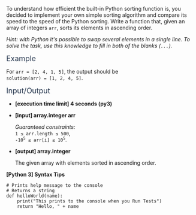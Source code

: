<p>To understand how efficient the built-in Python sorting function is, you decided to implement your own simple sorting algorithm and compare its speed to the speed of the Python sorting. Write a function that, given an array of integers <code>arr</code>, sorts its elements in ascending order.</p>
<p><em>Hint: with Python it's possible to swap several elements in a single line. To solve the task, use this knowledge to fill in both of the blanks (<code>...</code>).</em></p>
<p><span class="markdown--header" style="color:#2b3b52;font-size:1.4em">Example</span></p>
<p>For <code>arr = [2, 4, 1, 5]</code>, the output should be<br />
<code>solution(arr) = [1, 2, 4, 5]</code>.</p>
<p><span class="markdown--header" style="color:#2b3b52;font-size:1.4em">Input/Output</span></p>
<ul>
<li>
<p><strong>[execution time limit] 4 seconds (py3)</strong></p>
</li>
<li>
<p><strong>[input] array.integer arr</strong></p>
<p><em>Guaranteed constraints:</em><br />
<code>1 ≤ arr.length ≤ 500</code>,<br />
<code>-10<sup>5</sup> ≤ arr[i] ≤ 10<sup>5</sup></code>.</p>
</li>
<li>
<p><strong>[output] array.integer</strong></p>
<p>The given array with elements sorted in ascending order.</p>
</li>
</ul>
<p><strong>[Python 3] Syntax Tips</strong></p>
<pre><code class="language-python"><span class="hljs-comment"># Prints help message to the console</span>
<span class="hljs-comment"># Returns a string</span>
<span class="hljs-keyword">def</span> <span class="hljs-title function_">helloWorld</span>(<span class="hljs-params">name</span>):
    <span class="hljs-built_in">print</span>(<span class="hljs-string">"This prints to the console when you Run Tests"</span>)
    <span class="hljs-keyword">return</span> <span class="hljs-string">"Hello, "</span> + name

</code></pre>
